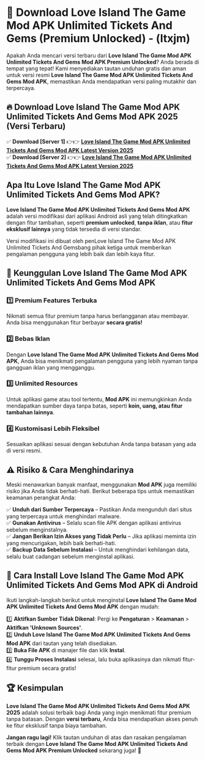 

# 🎯 Download Love Island The Game Mod APK Unlimited Tickets And Gems (Premium Unlocked) -  (ltxjm) 

Apakah Anda mencari versi terbaru dari **Love Island The Game Mod APK Unlimited Tickets And Gems Mod APK Premium Unlocked**? Anda berada di tempat yang tepat! Kami menyediakan tautan unduhan gratis dan aman untuk versi resmi **Love Island The Game Mod APK Unlimited Tickets And Gems Mod APK**, memastikan Anda mendapatkan versi paling mutakhir dan terpercaya.

## 🔥 Download Love Island The Game Mod APK Unlimited Tickets And Gems Mod APK 2025 (Versi Terbaru)

✅ **Download [Server 1]** 👉👉 [**Love Island The Game Mod APK Unlimited Tickets And Gems Mod APK Latest Version 2025**](https://apkcomod.com?title=Love_Island_The_Game_Mod_APK_Unlimited_Tickets_And_Gems)  
✅ **Download [Server 2]** 👉👉 [**Love Island The Game Mod APK Unlimited Tickets And Gems Mod APK Latest Version 2025**](https://apkcomod.com?title=Love_Island_The_Game_Mod_APK_Unlimited_Tickets_And_Gems)  

## Apa Itu Love Island The Game Mod APK Unlimited Tickets And Gems Mod APK?

**Love Island The Game Mod APK Unlimited Tickets And Gems Mod APK** adalah versi modifikasi dari aplikasi Android asli yang telah ditingkatkan dengan fitur tambahan, seperti **premium unlocked**, **tanpa iklan**, atau **fitur eksklusif lainnya** yang tidak tersedia di versi standar.

Versi modifikasi ini dibuat oleh penLove Island The Game Mod APK Unlimited Tickets And Gemsbang pihak ketiga untuk memberikan pengalaman pengguna yang lebih baik dan lebih kaya fitur.

## 🎯 Keunggulan Love Island The Game Mod APK Unlimited Tickets And Gems Mod APK

### 1️⃣ Premium Features Terbuka
Nikmati semua fitur premium tanpa harus berlangganan atau membayar. Anda bisa menggunakan fitur berbayar **secara gratis!**

### 2️⃣ Bebas Iklan
Dengan **Love Island The Game Mod APK Unlimited Tickets And Gems Mod APK**, Anda bisa menikmati pengalaman pengguna yang lebih nyaman tanpa gangguan iklan yang mengganggu.

### 3️⃣ Unlimited Resources
Untuk aplikasi game atau tool tertentu, **Mod APK** ini memungkinkan Anda mendapatkan sumber daya tanpa batas, seperti **koin, uang, atau fitur tambahan lainnya**.

### 4️⃣ Kustomisasi Lebih Fleksibel
Sesuaikan aplikasi sesuai dengan kebutuhan Anda tanpa batasan yang ada di versi resmi.

## ⚠️ Risiko & Cara Menghindarinya

Meski menawarkan banyak manfaat, menggunakan **Mod APK** juga memiliki risiko jika Anda tidak berhati-hati. Berikut beberapa tips untuk memastikan keamanan perangkat Anda:

✅ **Unduh dari Sumber Terpercaya** – Pastikan Anda mengunduh dari situs yang terpercaya untuk menghindari malware.  
✅ **Gunakan Antivirus** – Selalu scan file APK dengan aplikasi antivirus sebelum menginstalnya.  
✅ **Jangan Berikan Izin Akses yang Tidak Perlu** – Jika aplikasi meminta izin yang mencurigakan, lebih baik berhati-hati.  
✅ **Backup Data Sebelum Instalasi** – Untuk menghindari kehilangan data, selalu buat cadangan sebelum menginstal aplikasi.

## 📌 Cara Install Love Island The Game Mod APK Unlimited Tickets And Gems Mod APK di Android

Ikuti langkah-langkah berikut untuk menginstal **Love Island The Game Mod APK Unlimited Tickets And Gems Mod APK** dengan mudah:

1️⃣ **Aktifkan Sumber Tidak Dikenal**: Pergi ke **Pengaturan** > **Keamanan** > **Aktifkan 'Unknown Sources'**.  
2️⃣ **Unduh Love Island The Game Mod APK Unlimited Tickets And Gems Mod APK** dari tautan yang telah disediakan.  
3️⃣ **Buka File APK** di manajer file dan klik **Instal**.  
4️⃣ **Tunggu Proses Instalasi** selesai, lalu buka aplikasinya dan nikmati fitur-fitur premium secara gratis!

## 🏆 Kesimpulan

**Love Island The Game Mod APK Unlimited Tickets And Gems Mod APK 2025** adalah solusi terbaik bagi Anda yang ingin menikmati fitur premium tanpa batasan. Dengan **versi terbaru**, Anda bisa mendapatkan akses penuh ke fitur eksklusif tanpa biaya tambahan.

**Jangan ragu lagi!** Klik tautan unduhan di atas dan rasakan pengalaman terbaik dengan **Love Island The Game Mod APK Unlimited Tickets And Gems Mod APK Premium Unlocked** sekarang juga! 🚀

